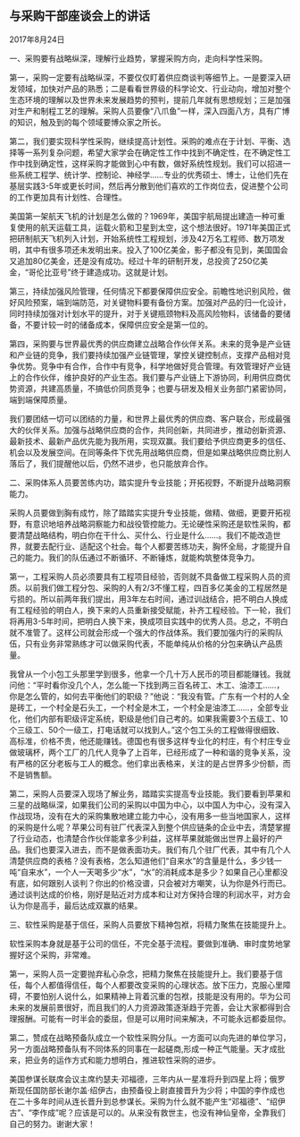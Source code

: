 ## 与采购干部座谈会上的讲话

2017年8月24日



一、采购要有战略纵深，理解行业趋势，掌握采购方向，走向科学性采购。

第一，采购一定要有战略纵深，不要仅仅盯着供应商谈判等细节上。一是要深入研发领域，加快对产品的熟悉；二是看看世界级的科学论文、行业动向，增加对整个生态环境的理解以及世界未来发展趋势的预判，提前几年就有思想规划；三是加强对生产和制程工艺的理解。采购人员要像“八爪鱼”一样，深入四面八方，具有广博的知识，触及到的每个领域要博众家之所长。

第二，我们要实现科学性采购，继续提高计划性。采购的难点在于计划、平衡、选择等一系列复杂问题，希望大家学会在确定性工作中找到不确定性，在不确定性工作中找到确定性，这样采购才能做到心中有数，做好系统性规划。我们可以招进一些系统工程学、统计学、控制论、神经学……专业的优秀硕士、博士，让他们先在基层实践3-5年或更长时间，然后再分散到他们喜欢的工作岗位去，促进整个公司的工作更加具有计划性、合理性。

美国第一架航天飞机的计划是怎么做的？1969年，美国宇航局提出建造一种可重复使用的航天运载工具，运载火箭和卫星到太空，这个想法很好。1971年美国正式把研制航天飞机列入计划，开始系统性工程规划，涉及42万名工程师、数万项发明，其中有很多项还未发明出来。投入了100亿美金，影子都没有见到，美国国会又追加80亿美金，还是没有成功。经过十年的研制开发，总投资了250亿美金，“哥伦比亚号”终于建造成功。这就是计划。

第三，持续加强风险管理，任何情况下都要保障供应安全。前瞻性地识别风险，做好风险预案，端到端防范，对关键物料要有备份方案。加强对产品的归一化设计，同时持续加强对计划水平的提升，对于关键瓶颈物料及高风险物料，该储备的要储备，不要计较一时的储备成本，保障供应安全是第一位的。

第四，采购要与世界最优秀的供应商建立战略合作伙伴关系。未来的竞争是产业链和产业链的竞争，我们要持续加强产业链管理，掌控关键控制点，支撑产品相对竞争优势。竞争中有合作，合作中有竞争，科学地做好竞合管理。有效管理好产业链上的合作伙伴，维护良好的产业生态。我们要与产业链上下游协同，利用供应商优势资源，共建高质量，不搞低价同质竞争；也要与研发及相关业务部门紧密协同，端到端保障质量。

我们要团结一切可以团结的力量，和世界上最优秀的供应商、客户联合，形成最强大的伙伴关系。加强与战略供应商的合作，共同创新，共同进步，推动创新资源、最新技术、最新产品优先能为我所用，实现双赢。我们要给予供应商更多的信任、机会以及发展空间。在同等条件下优先用战略供应商，但是如果战略供应商比别人落后了，我们提醒他以后，仍然不进步，也只能放弃合作。

二、采购体系人员要苦练内功，踏实提升专业技能；开拓视野，不断提升战略洞察能力。

采购人员要做到胸有成竹，除了踏踏实实提升专业技能，做精、做细，更要开拓视野，有意识地培养战略洞察能力和战役管控能力。无论硬性采购还是软性采购，都要清楚战略结构，明白你在干什么、买什么、行业是什么……。我们不能改造世界，就要去配行业、适配这个社会。每个人都要苦练功夫，胸怀全局，才能提升自己的能力。我们的队伍通过不断循环、不断锤炼，就能构筑整体竞争力。

第一，工程采购人员必须要具有工程项目经验，否则就不具备做工程采购人员的资质。以前我们做工程分包、采购的人有2/3不懂工程，四百多亿美金的工程居然是亏损的。所以前两年我们提出，用3年左右时间，通过训战结合，把不明白人换成有工程经验的明白人，换下来的人员重新接受赋能，补齐工程经验。下一轮，我们将再用3-5年时间，把明白人换下来，换成项目实践中的优秀人员。总之，不明白就不准管了。这样公司就会形成一个强大的作战体系。我们要加强内行的采购队伍，只有业务非常熟练才可以做采购代表，不能单纯从价格的分包来确认产品质量。

我曾从一个小包工头那里学到很多，他拿一个几十万人民币的项目都能赚钱。我就问他：“平时看你没几个人，怎么能一下找到两三百名砖工、木工、油漆工……，你是怎么管的，如何去平衡他们的职级？”他说：“我没有管。广东有一个村的人全是砖工，一个村全是石头工，一个村全是木工，一个村全是油漆工……，全部专业化，他们内部有职级评定系统，职级是他们自己考的。如果我需要3个五级工、10个三级工、50个一级工，打电话就可以找到人。”这个包工头的工程做得很细致、高标准，价格不贵，他还能赚钱。德国也有很多这样专业化的村庄，有个村庄专业做玻璃杯，两个工厂的几代人竞争了上百年，已经形成了一种和谐的竞争关系，没有严格的区分老板与工人的概念。他们拿出表格来，关注的是占世界多少份额，而不是销售额。

第二，采购人员要深入现场了解业务，踏踏实实提高专业技能。我们要看到苹果和三星的战略纵深，如果我们公司的采购以中国为中心，以中国人为中心，没有深入作战现场，没有在大的采购集散地建立能力中心，没有用多一些当地国家人，这样的采购是什么呢？苹果公司有驻厂代表深入到整个供应链条的企业中去，清楚掌握了行业动态，也清楚合作伙伴能拿多少利益，这样苹果就能做出世界上最好的产品。我们也要深入进去，而不是做表面功夫。我们有几个驻厂代表，其中有几个人清楚供应商的表格？没有表格，怎么知道他们“自来水”的含量是什么，多少钱一吨“自来水”，一个人一天喝多少“水”，“水”的消耗成本是多少？如果自己心里都没有底，如何跟别人谈判？你出的价格没谱，只会被对方嘲笑，认为你是外行而已。通过谈判达成的价格，刚好是贴近对方成本和让对方保持合理的利润水平，对方会认为你是高手，最后达成双赢的结果。

三、软性采购是基于信任，采购人员要放下精神包袱，将精力聚焦在技能提升上。

软性采购本身就是基于公司的信任，不完全基于流程。要做到准确、审时度势地掌握好这个采购，非常难。

第一，采购人员一定要抛弃私心杂念，把精力聚焦在技能提升上。我们要基于信任，每个人都值得信任，每个人都要改变采购的心理状态。放下压力，克服心里障碍，不要怕别人说什么，如果精神上背着沉重的包袱，技能是没有用的。华为公司未来的发展前景很好，而且我们的人力资源政策逐渐趋于完善，会让大家都得到合理报酬。可能有一时半会的委屈，但是可以用时间来解决，不可能永远都委屈你。

第二，赞成在战略预备队成立一个软性采购分队。一方面可以向先进的单位学习，另一方面战略预备队有不同体系的同事在一起磋商,形成一种正气能量。天才成批来，把业务的运作方式和能力想明白，推进软性采购的进步。

美国参谋长联席会议主席约瑟夫·邓福德，三年内从一星准将升到四星上将；俄罗斯现任国防部长谢尔盖·绍伊古，由预备役上尉直接晋升为少将；中国的李作成也在二十多年时间从连长晋升到总参谋长。采购为什么就不能产生“邓福德”、“绍伊古”、“李作成”呢？应该是可以的。从来没有救世主，也没有神仙皇帝，全靠我们自己的努力。谢谢大家！
